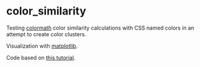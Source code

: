 # color_similarity

Testing [colormath](https://pypi.org/project/colormath/) color similarity calculations with CSS named colors in an attempt to create color clusters.

Visualization with [matplotlib](https://pypi.org/project/matplotlib/).

Code based on [this tutorial](https://matplotlib.org/stable/gallery/color/named_colors.html).
